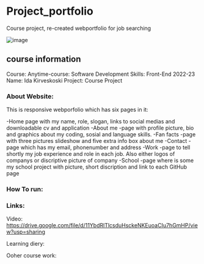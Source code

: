 # Project_portfolio
Course project, re-created webportfolio for job searching

![image](https://user-images.githubusercontent.com/78799868/214058425-86c5177f-35a7-4d5c-a576-af9203f0cd1c.png)


## course information
Course: Anytime-course: Software Development Skills: Front-End 2022-23
Name: Ida Kirveskoski
Project: Course Project

### About Website:

This is responsive webporfolio which has six pages in it:

-Home page with my name, role, slogan, links to social medias and downloadable cv and application
-About me -page with profile picture, bio and graphics about my coding, sosial and language skills.
-Fan facts  -page with three pictures slideshow and five extra info box about me
-Contact -page which has my email, phonenumber and address
-Work -page to tell shortly my job experience and role in each job. Also either logos of companys or discriptive picture of company
-School -page where is some my school project with picture, short discription and link to each GitHub page

### How To run:



### Links:

Video: https://drive.google.com/file/d/11YbdRlTlcsduHsckeNKEuoaCIu7hGmHP/view?usp=sharing

Learning diery:

Ooher course work:
